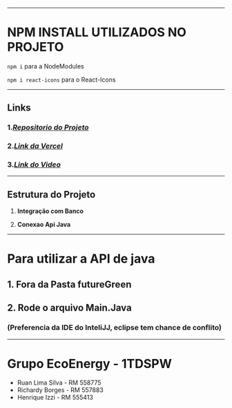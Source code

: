 
---

# NPM INSTALL UTILIZADOS NO PROJETO


``` npm i ``` para a NodeModules

```npm i react-icons``` para o React-Icons



---

## Links

### 1.*[Repositorio do Projeto](https://github.com/ruaanls/futureGreen)*

### 2.*[Link da Vercel](https://github.com/ruaanls/futureGreen)*

### 3.*[Link do Video](https://github.com/ruaanls/futureGreen)*

---

## Estrutura do Projeto

1. **Integração com Banco**

2. **Conexao Api Java**

---

# Para utilizar a API de java 

## 1. Fora da Pasta futureGreen
## 2. Rode o arquivo Main.Java

###  (Preferencia da IDE do InteliJJ, eclipse tem chance de conflito)

---

# Grupo EcoEnergy - 1TDSPW 

- Ruan Lima Silva - RM 558775
- Richardy Borges - RM 557883
- Henrique Izzi - RM 555413